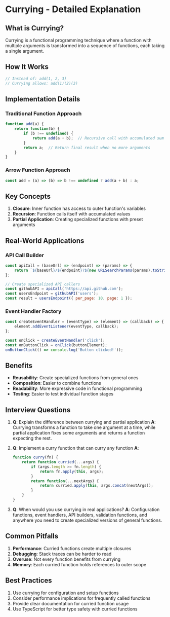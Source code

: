 # Currying - Detailed Explanation

## What is Currying?

Currying is a functional programming technique where a function with multiple arguments is transformed into a sequence of functions, each taking a single argument.

## How It Works

```javascript
// Instead of: add(1, 2, 3)
// Currying allows: add(1)(2)(3)
```

## Implementation Details

### Traditional Function Approach
```javascript
function add(a) {
    return function(b) {
        if (b !== undefined) {
            return add(a + b);  // Recursive call with accumulated sum
        }
        return a;  // Return final result when no more arguments
    }
}
```

### Arrow Function Approach
```javascript
const add = (a) => (b) => b !== undefined ? add(a + b) : a;
```

## Key Concepts

1. **Closure**: Inner function has access to outer function's variables
2. **Recursion**: Function calls itself with accumulated values
3. **Partial Application**: Creating specialized functions with preset arguments

## Real-World Applications

### API Call Builder
```javascript
const apiCall = (baseUrl) => (endpoint) => (params) => {
    return `${baseUrl}/${endpoint}?${new URLSearchParams(params).toString()}`;
};

// Create specialized API callers
const githubAPI = apiCall('https://api.github.com');
const usersEndpoint = githubAPI('users');
const result = usersEndpoint({ per_page: 10, page: 1 });
```

### Event Handler Factory
```javascript
const createEventHandler = (eventType) => (element) => (callback) => {
    element.addEventListener(eventType, callback);
};

const onClick = createEventHandler('click');
const onButtonClick = onClick(buttonElement);
onButtonClick(() => console.log('Button clicked!'));
```

## Benefits

- **Reusability**: Create specialized functions from general ones
- **Composition**: Easier to combine functions
- **Readability**: More expressive code in functional programming
- **Testing**: Easier to test individual function stages

## Interview Questions

1. **Q**: Explain the difference between currying and partial application
   **A**: Currying transforms a function to take one argument at a time, while partial application fixes some arguments and returns a function expecting the rest.

2. **Q**: Implement a curry function that can curry any function
   **A**: 
   ```javascript
   function curry(fn) {
       return function curried(...args) {
           if (args.length >= fn.length) {
               return fn.apply(this, args);
           }
           return function(...nextArgs) {
               return curried.apply(this, args.concat(nextArgs));
           }
       }
   }
   ```

3. **Q**: When would you use currying in real applications?
   **A**: Configuration functions, event handlers, API builders, validation functions, and anywhere you need to create specialized versions of general functions.

## Common Pitfalls

1. **Performance**: Curried functions create multiple closures
2. **Debugging**: Stack traces can be harder to read
3. **Overuse**: Not every function benefits from currying
4. **Memory**: Each curried function holds references to outer scope

## Best Practices

1. Use currying for configuration and setup functions
2. Consider performance implications for frequently called functions
3. Provide clear documentation for curried function usage
4. Use TypeScript for better type safety with curried functions